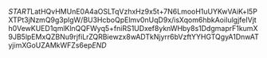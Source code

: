 $START$LatHQvHMUnE0A4aOSLTqVzhxHz9x5t+7N6LmooH1uUYKwVAiK+l5PXTPt3jNzmQ9g3plgW/BU3HcboQpElmv0nUqD9x/isXqom6hbkAoiIulgjfeIVjth0VewKUED1qmlKlnQQFWyq5+fniRS1UDxef8yknWHby8s1DdgmaprF1kumX9JB5lpEMxQZBNu9rjfiLrZQRBiewzx8wADTkNjyrr6bVzftYYHGTQgyA1DnwATyjimXGoUZAMkWFZs6ep$END$